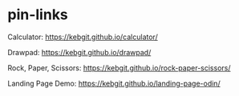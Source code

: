 # pin-links

Calculator: https://kebgit.github.io/calculator/

Drawpad: https://kebgit.github.io/drawpad/

Rock, Paper, Scissors: https://kebgit.github.io/rock-paper-scissors/

Landing Page Demo: https://kebgit.github.io/landing-page-odin/
